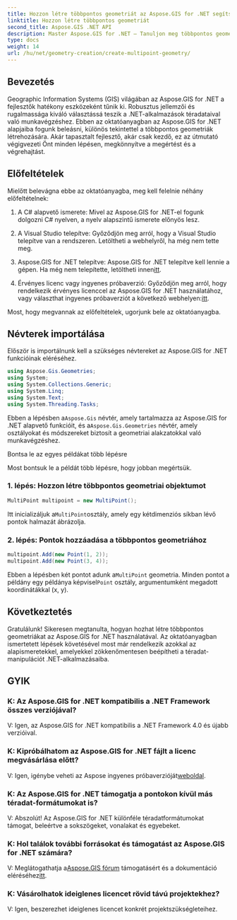 ```yaml
---
title: Hozzon létre többpontos geometriát az Aspose.GIS for .NET segítségével
linktitle: Hozzon létre többpontos geometriát
second_title: Aspose.GIS .NET API
description: Master Aspose.GIS for .NET – Tanuljon meg többpontos geometriákat könnyedén létrehozni. Átfogó oktatóanyag fejlesztőknek.
type: docs
weight: 14
url: /hu/net/geometry-creation/create-multipoint-geometry/
---
```

## Bevezetés

Geographic Information Systems (GIS) világában az Aspose.GIS for .NET a fejlesztők hatékony eszközeként tűnik ki. Robusztus jellemzői és rugalmassága kiváló választássá teszik a .NET-alkalmazások téradataival való munkavégzéshez. Ebben az oktatóanyagban az Aspose.GIS for .NET alapjaiba fogunk beleásni, különös tekintettel a többpontos geometriák létrehozására. Akár tapasztalt fejlesztő, akár csak kezdő, ez az útmutató végigvezeti Önt minden lépésen, megkönnyítve a megértést és a végrehajtást.

## Előfeltételek

Mielőtt belevágna ebbe az oktatóanyagba, meg kell felelnie néhány előfeltételnek:

1. A C# alapvető ismerete: Mivel az Aspose.GIS for .NET-el fogunk dolgozni C# nyelven, a nyelv alapszintű ismerete előnyös lesz.

2. A Visual Studio telepítve: Győződjön meg arról, hogy a Visual Studio telepítve van a rendszeren. Letöltheti a webhelyről, ha még nem tette meg.

3. Aspose.GIS for .NET telepítve: Aspose.GIS for .NET telepítve kell lennie a gépen. Ha még nem telepítette, letöltheti innen[itt](https://releases.aspose.com/gis/net/).

4.  Érvényes licenc vagy ingyenes próbaverzió: Győződjön meg arról, hogy rendelkezik érvényes licenccel az Aspose.GIS for .NET használatához, vagy választhat ingyenes próbaverziót a következő webhelyen:[itt](https://releases.aspose.com/).

Most, hogy megvannak az előfeltételek, ugorjunk bele az oktatóanyagba.

## Névterek importálása

Először is importálnunk kell a szükséges névtereket az Aspose.GIS for .NET funkcióinak eléréséhez.


```csharp
using Aspose.Gis.Geometries;
using System;
using System.Collections.Generic;
using System.Linq;
using System.Text;
using System.Threading.Tasks;
```

 Ebben a lépésben a`Aspose.Gis` névtér, amely tartalmazza az Aspose.GIS for .NET alapvető funkcióit, és a`Aspose.Gis.Geometries` névtér, amely osztályokat és módszereket biztosít a geometriai alakzatokkal való munkavégzéshez.

Bontsa le az egyes példákat több lépésre

Most bontsuk le a példát több lépésre, hogy jobban megértsük.

### 1. lépés: Hozzon létre többpontos geometriai objektumot

```csharp
MultiPoint multipoint = new MultiPoint();
```

 Itt inicializáljuk a`MultiPoint`osztály, amely egy kétdimenziós síkban lévő pontok halmazát ábrázolja.

### 2. lépés: Pontok hozzáadása a többpontos geometriához

```csharp
multipoint.Add(new Point(1, 2));
multipoint.Add(new Point(3, 4));
```

 Ebben a lépésben két pontot adunk a`MultiPoint` geometria. Minden pontot a példány egy példánya képvisel`Point` osztály, argumentumként megadott koordinátákkal (x, y).

## Következtetés

Gratulálunk! Sikeresen megtanulta, hogyan hozhat létre többpontos geometriákat az Aspose.GIS for .NET használatával. Az oktatóanyagban ismertetett lépések követésével most már rendelkezik azokkal az alapismeretekkel, amelyekkel zökkenőmentesen beépítheti a téradat-manipulációt .NET-alkalmazásaiba.

## GYIK

### K: Az Aspose.GIS for .NET kompatibilis a .NET Framework összes verziójával?
V: Igen, az Aspose.GIS for .NET kompatibilis a .NET Framework 4.0 és újabb verzióival.

### K: Kipróbálhatom az Aspose.GIS for .NET fájlt a licenc megvásárlása előtt?
 V: Igen, igénybe veheti az Aspose ingyenes próbaverzióját[weboldal](https://purchase.aspose.com/temporary-license/).

### K: Az Aspose.GIS for .NET támogatja a pontokon kívül más téradat-formátumokat is?
V: Abszolút! Az Aspose.GIS for .NET különféle téradatformátumokat támogat, beleértve a sokszögeket, vonalakat és egyebeket.

### K: Hol találok további forrásokat és támogatást az Aspose.GIS for .NET számára?
 V: Meglátogathatja a[Aspose.GIS fórum](https://forum.aspose.com/c/gis/33) támogatásért és a dokumentáció eléréséhez[itt](https://reference.aspose.com/gis/net/).

### K: Vásárolhatok ideiglenes licencet rövid távú projektekhez?
V: Igen, beszerezhet ideiglenes licencet konkrét projektszükségleteihez.